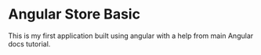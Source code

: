 # Angular Store Basic

This is my first application built using angular with a help from main Angular docs tutorial.

